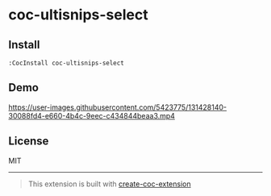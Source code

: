 # coc-ultisnips-select

## Install

`:CocInstall coc-ultisnips-select`

## Demo

https://user-images.githubusercontent.com/5423775/131428140-30088fd4-e660-4b4c-9eec-c434844beaa3.mp4

## License

MIT

---

> This extension is built with [create-coc-extension](https://github.com/fannheyward/create-coc-extension)
